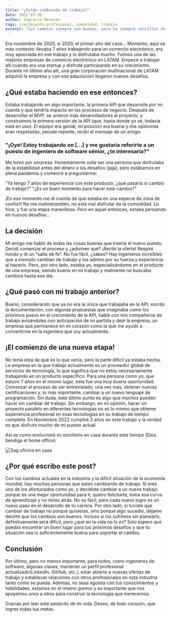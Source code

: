 ```yaml
---
title: "¿Estás cambiando de trabajo?"
date: 2022-07-30
author: Sagrario Meneses
tags: crecimiento-profesional, comunidad, trabajo
excerpt: "Los cambios siempre son buenos, pero no siempre sencillos de manejar, te comparto un poco del último cambio de trabajo que yo atravese."
---
```


Era noviembre de 2020, sí 2020, el primer año del caos... Momento, aqui va más contexto: llevaba 7 años trabajando para un comercio electrónico, era muy apreciada en ese trabajo y lo disfrutaba mucho. Fuimos una de las mejores empresas de comercio electrónico en LATAM. Empecé a trabajar allí cuando era una startup y disfruté participando en su crecimiento. Durante mi último año allí, una gran corporación multinacional de LATAM adquirió la empresa y con esa adquisición llegaron nuevos desafíos.

## ¿Qué estaba haciendo en ese entonces?

Estaba trabajando en algo importante, la primera API que desarrolle por mi cuenta y que tendría impacto en los procesos de negocio. Después de desarrollar el MVP, se unieron más desarrolladores al proyecto, y construimos la primera versión de la API (que, hasta donde yo sé, todavía está en uso). El equipo era genial, mi posición era buena y mis opiniones eran respetadas, perode repente, recibí el mensaje de un amigo:

### "¡Oye! Estoy trabajando en [...] y me gustaría referirte a un puesto de ingeniero de software sénior, ¿te interesaría?"

Me tomó por sorpresa. Honestamente solía ​​ser una persona que disfrutaba de la estabilidad antes del dinero o los desafíos (jaja), pero estábamos en plena pandemia y comencé a preguntarme:

"Ya tengo 7 años de experiencia con este producto, ¿qué pasaría si cambio de trabajo?"
"¿Es un buen momento para hacer este cambio?"

¡En ese momento me di cuenta de que estaba en una especie de zona de confort! No me malinterpretén, no está mal disfrutar de la comodidad. Lo hice, y fue una etapa maravillosa. Pero en aquel entonces, estaba pensando en nuevos desafíos...

## La decisión

Mi amigo me habló de todas las cosas buenas que traería el nuevo puesto. Decidí comenzar el proceso y ¿adivinen qué? ¡Recibí la oferta! Respiré hondo y di un "salto de fe". No fue fácil, ¿sabes? Hay ingenieros increíbles que a menudo cambian de trabajo y los admiro por su fuerza y ​​experiencia al hacerlo. Pero, por otro lado, estaba yo, especializándome en el producto de una empresa, siendo buena en mi trabajo y realmente no buscaba cambios hasta ese día.

## ¿Qué pasó con mi trabajo anterior?

Bueno, considerando que ya no era la única que trabajaba en la API, escribí la documentación, con algunas propuestas que imaginaba como los próximos pasos en el crecimiento de la API, hablé con mis compañeros de trabajo avisándoles con anticipación  de mi partida y dejé la empresa, un empresa que permanece en mi corazón como la que me ayudó a convertirme en la ingeniera que soy actualmente.

## ¡El comienzo de una nueva etapa!

No tenía idea de qué es lo que venía, pero la parte difícil ya estaba hecha. La empresa en la que trabajo actualmente es un proveedor global de servicios de tecnología, lo que significa que no estoy necesariamente trabajando en un producto específico. Para una persona como yo, que estuvo 7 años en el mismo lugar, esta fue una muy buena oportunidad. Comenzar el proceso de ser entrevistado, una vez más, obtener nuevas certificaciones y, lo más importante, cambiar a un nuevo lenguaje de programación. Sin duda, este último punto es algo que muchos pueden hacer sin cambiar de trabajo. Sin embargo, en mi opinión, hacer un proyecto paralelo en diferentes tecnologías no es lo mismo que obtener experiencia profesional en esas tecnologías en su trabajo de tiempo completo. En Noviembre 2022 cumpliré 2 años en este trabajo y la verdad es que disfruto mucho de mi puesto actual.

Así es como evolucionó mi escritorio en casa durante este tiempo (Dios bendiga el home office):

 ![Sag oficina en casa](missingimage)

## ¿Por qué escribo este post?

Con los cambios actuales en la industria y la difícil situación de la economía mundial, hay muchas personas que estan cambiando de trabajo. Si eres uno de los afortunados como yo, y decidiste cambiar a un nuevo trabajo porque es una mejor oportunidad para ti, quiero felicitarte, toma esa curva de aprendizaje y no mires atrás. No es fácil, pero cada nuevo logro es un nuevo paso en el desarrollo de tu carrera. Por otro lado, si tuviste que cambiar de trabajo no porque quisieras, sino porque algo sucedió, déjame decirte que los cambios son buenos. Incluso si los sufrimos sin planearlo, definitivamente será difícil, pero ¿qué en la vida no lo es? Solo espero que puedas encontrar un buen lugar para tus próximos desafíos y que tu situación sea lo suficientemente buena para soportar el cambio.

## Conclusión

Por último, pero no menos importante, para todos, como ingenieros de software, algunas claves, mantener un perfil profesional actualizado(LinkedIn, GitHub, etc.), estar abierto a nuevas ofertas de trabajo y establecer relaciones con otros profesionales en esta industria tanto como se pueda. Además, no seas egoísta con tus conocimientos y habilidades, estamos en el mismo gremio y es importante que nos apoyemos unos a otros para construir la tecnología que merecemos.

Gracias por leer este pedacito de mi vida. Deseo, de todo corazón, que logres todas tus metas.


